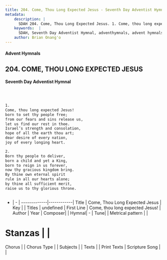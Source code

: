 ```yaml
---
title: 204. Come, Thou Long Expected Jesus - Seventh Day Adventist Hymnal
metadata:
    description: |
      SDAH 204. Come, Thou Long Expected Jesus. 1. Come, thou long expected Jesus! born to set thy people free; from our fears and sins release us, let us find our rest in thee. Israel’s strength and consolation, hope of all the earth thou art; dear desire of every nation, joy of every longing heart.
    keywords:  |
      SDAH, Seventh Day Adventist Hymnal, adventhymnals, advent hymnals, Come, Thou Long Expected Jesus, Come, thou long expected Jesus! 
    author: Brian Onang'o
---
```


#### Advent Hymnals
## 204. COME, THOU LONG EXPECTED JESUS
#### Seventh Day Adventist Hymnal

```txt



1.
Come, thou long expected Jesus!
born to set thy people free;
from our fears and sins release us,
let us find our rest in thee.
Israel’s strength and consolation,
hope of all the earth thou art;
dear desire of every nation,
joy of every longing heart.

2.
Born thy people to deliver,
born a child and yet a King,
born to reign in us forever,
now thy gracious kingdom bring.
By thine own eternal spirit
rule in all our hearts alone;
by thine all sufficient merit,
raise us to thy glorious throne.



```

- |   -  |
-------------|------------|
Title | Come, Thou Long Expected Jesus |
Key |  |
Titles | undefined |
First Line | Come, thou long expected Jesus! |
Author | 
Year | 
Composer|  |
Hymnal|  - |
Tune|  |
Metrical pattern | |
# Stanzas |  |
Chorus |  |
Chorus Type |  |
Subjects |  |
Texts |  |
Print Texts | 
Scripture Song |  |
  

